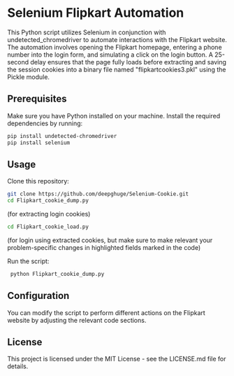 # Selenium Flipkart Automation

This Python script utilizes Selenium in conjunction with undetected_chromedriver to automate interactions with the Flipkart website. The automation involves opening the Flipkart homepage, entering a phone number into the login form, and simulating a click on the login button. A 25-second delay ensures that the page fully loads before extracting and saving the session cookies into a binary file named "flipkartcookies3.pkl" using the Pickle module.

## Prerequisites

Make sure you have Python installed on your machine. Install the required dependencies by running:

```bash
pip install undetected-chromedriver
pip install selenium
```

## Usage
Clone this repository: 
```bash
git clone https://github.com/deepghuge/Selenium-Cookie.git
cd Flipkart_cookie_dump.py
```
(for extracting login cookies)
```bash
cd Flipkart_cookie_load.py
```
(for login using extracted cookies, but make sure to make relevant your problem-specific changes in highlighted fields marked in the code)

 Run the script:
```bash
 python Flipkart_cookie_dump.py
```
 ## Configuration
 You can modify the script to perform different actions on the Flipkart website by adjusting the relevant code sections.


 ## License
 This project is licensed under the MIT License - see the LICENSE.md file for details.
